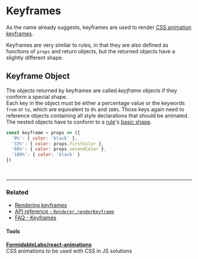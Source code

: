 # Keyframes

As the name already suggests, keyframes are used to render [CSS animation keyframes](https://developer.mozilla.org/en-US/docs/Web/CSS/CSS_Animations/Using_CSS_animations).

Keyframes are very similar to rules, in that they are also defined as functions of `props` and return objects, but the returned objects have a slightly different shape.

## Keyframe Object
The objects returned by keyframes are called *keyframe objects* if they conform a special shape.<br>Each key in the object must be either a percentage value or the keywords `from` or `to`, which are equivalent to `0%` and `100%`. Those keys again need to reference objects containing all style declarations that should be animated. The nested objects have to conform to a [rule](Rules.md)'s [basic shape](Rules.md#basicshape).

```javascript
const keyframe = props => ({
  '0%': { color: 'black' },
  '33%': { color: props.firstColor },
  '66%': { color: props.secondColor },
  '100%': { color: 'black' }
})
```
<br>

---

### Related
* [Rendering keyframes](Renderer.md#renderkeyframe)
* [API reference - `Renderer.renderKeyframe` ](../api/fela/Renderer.md#renderkeyframekeyframe-props)
* [FAQ - Keyframes](../FAQ.md#keyframes)

#### Tools
**[FormidableLabs/react-animations](https://github.com/FormidableLabs/react-animations)**<br>
CSS animations to be used with CSS in JS solutions<br>
